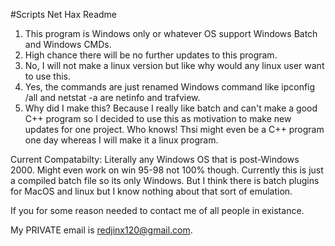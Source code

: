 #Scripts
Net Hax Readme
1. This program is Windows only or whatever OS support Windows Batch and Windows CMDs. 
2. High chance there will be no further updates to this program.
3. No, I will not make a linux version but like why would any linux user want to use this. 
4. Yes, the commands are just renamed Windows command like ipconfig /all and netstat -a are netinfo and trafview.
5. Why did I make this? Because I really like batch and can't make a good C++ program so I decided to use this as motivation 
to make new updates for one project. Who knows! Thsi might even be a C++ program one day whereas I will make it a linux program.




Current Compatabilty: 
Literally any Windows OS that is post-Windows 2000. Might even work on win 95-98 not 100% though. 
Currently this is just a compiled batch file so its only Windows. But I think there is batch plugins for MacOS
and linux but I know nothing about that sort of emulation. 


If you for some reason needed to contact me of all people in existance. 

My PRIVATE email is redjinx120@gmail.com. 
